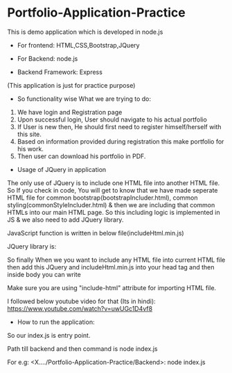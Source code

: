 # Portfolio-Application-Practice

This is demo application which is developed in node.js

- For frontend:
  HTML,CSS,Bootstrap,JQuery

- For Backend:
  node.js

- Backend Framework: Express

(This application is just for practice purpose)

- So functionality wise What we are trying to do:

1. We have login and Registration page
2. Upon successful login, User should navigate to his actual portfolio
3. If User is new then, He should first need to register himself/herself with this site.
4. Based on information provided during registration this make portfolio for his work.
5. Then user can download his portfolio in PDF.

- Usage of JQuery in application

The only use of JQuery is to include one HTML file into another HTML file.
So If you check in code, You will get to know that we have made seperate HTML file for common bootstrap(bootstrapIncluder.html), common styling(commonStyleIncluder.html) & then we are including that common HTMLs into our main HTML page. So this including logic is implemented in JS & we also need to add JQuery library.

JavaScript function is written in below file(includeHtml.min.js)

JQuery library is:

   <script src="https://ajax.googleapis.com/ajax/libs/jquery/3.5.1/jquery.min.js"></script>

So finally When we you want to include any HTML file into current HTML file then add this JQuery and includeHtml.min.js into your head tag and then inside body you can write

<div include-html="../Utility/commonStyleIncluder.html" id="Common_Style_file"></div>

Make sure you are using "include-html" attribute for importing HTML file.

I followed below youtube video for that (Its in hindi):
https://www.youtube.com/watch?v=uwUGc1D4vf8

- How to run the application:

So our index.js is entry point.

Path till backend and then command is
node index.js

For e.g:
<X..../Portfolio-Application-Practice/Backend>: node index.js
